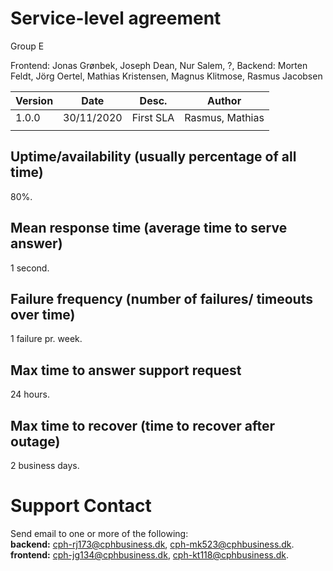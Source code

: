 # Service-level agreement

Group E 

Frontend: Jonas Grønbek, Joseph Dean, Nur Salem,  ?,
Backend: Morten Feldt, Jörg Oertel, Mathias Kristensen, Magnus Klitmose, Rasmus Jacobsen

|Version|	Date|	Desc.|	Author|
|---|---|---|---|
|1.0.0|	30/11/2020|	First SLA|	Rasmus, Mathias|
| | | |
			



## Uptime/availability (usually percentage of all time)  
80%.  

## Mean response time (average time to serve answer)  
1 second.  
  
  
  
## Failure frequency (number of failures/ timeouts over time)  
1 failure pr. week.  

## Max time to answer support request
24 hours.  
  
## Max time to recover (time to recover after outage)  
2 business days.  
  
  
# Support Contact  
Send email to one or more of the following:  
**backend:** cph-rj173@cphbusiness.dk, cph-mk523@cphbusiness.dk.  
**frontend:** cph-jg134@cphbusiness.dk, cph-kt118@cphbusiness.dk.  

